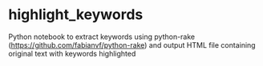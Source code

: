 # highlight_keywords
Python notebook to extract keywords using python-rake (https://github.com/fabianvf/python-rake) and output HTML file containing original text with keywords highlighted
